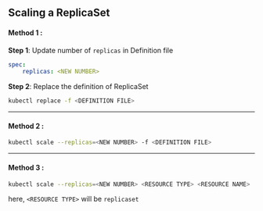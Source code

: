 ## Scaling a ReplicaSet

#### Method 1 : 
**Step 1**: Update number of `replicas` in Definition file
```yml
spec:
	replicas: <NEW NUMBER>
```

**Step 2**: Replace the definition of ReplicaSet
```bash
kubectl replace -f <DEFINITION FILE>
```
---
#### Method 2 : 
```bash
kubectl scale --replicas=<NEW NUMBER> -f <DEFINITION FILE>
```
---
#### Method 3 : 
```bash
kubectl scale --replicas=<NEW NUMBER> <RESOURCE TYPE> <RESOURCE NAME>
```
here, `<RESOURCE TYPE>` will be `replicaset`